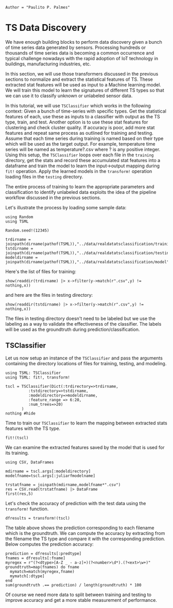 ```@meta
Author = "Paulito P. Palmes"
```

# TS Data Discovery

We have enough building blocks to perform data discovery given a bunch 
of time series data generated by sensors. Processing hundreds or thousands
of time series data is becoming a common occurrence and typical challenge nowadays
with the rapid adoption of IoT technology in buildings, manufacturing industries, etc.

In this section, we will use those transformers discussed in the previous sections to normalize
and extract the statistical features of TS. These extracted stat features will be used
as input to a Machine learning model. We will train this model to learn the signatures of different
TS types so that we can use it to classify unknown or unlabeled sensor data.

In this tutorial, we will use `TSClassifier` which works in the following context: 
Given a bunch of time-series with specific types. Get the statistical features of each,
use these as inputs to a classifier with output as the TS type, train, and test. Another
option is to use these stat features for clustering and check cluster quality. If
accuracy is poor, add more stat features and repeat same process as outlined for training
and testing. Assume that each time series during training is named based on their type which will be
used as the target output. For example, temperature time series will be named as temperature?.csv
where ? is any positive integer. Using this setup, the `TSClassifier` loops over each file in the
`training` directory, get the stats and record these accumulated stat features into a dataframe
and train the model to learn the input->output mapping during `fit!` operation. Apply the learned
models in the `transform!` operation loading files in the `testing` directory.

The entire process of training to learn the appropriate parameters and classification to identify
unlabeled data exploits the idea of the pipeline workflow discussed in the previous sections.

Let's illustrate the process by loading some sample data:

```@example tsclassifier
using Random
using TSML

Random.seed!(12345)

trdirname = joinpath(dirname(pathof(TSML)),"../data/realdatatsclassification/training")
tstdirname = joinpath(dirname(pathof(TSML)),"../data/realdatatsclassification/testing")
modeldirname = joinpath(dirname(pathof(TSML)),"../data/realdatatsclassification/model")
```

Here's the list of files for training:
```@example tsclassifier
show(readdir(trdirname) |> x->filter(y->match(r".csv",y) != nothing,x))
```

and here are the files in testing directory:
```@example tsclassifier
show(readdir(tstdirname) |> x->filter(y->match(r".csv",y) != nothing,x))
```

The files in testing directory doesn't need to be labeled but we use the labeling as
a way to validate the effectiveness of the classifier. The labels will be used as the
groundtruth during prediction/classification.

## TSClassifier

Let us now setup an instance of the `TSClassifier` and pass the arguments containing
the directory locations of files for training, testing, and modeling.

```@example tsclassifier
using TSML: TSClassifier
using TSML: fit!, transform!

tscl = TSClassifier(Dict(:trdirectory=>trdirname,
          :tstdirectory=>tstdirname,
          :modeldirectory=>modeldirname,
          :feature_range => 6:20,
          :num_trees=>20)
       )
nothing #hide
```

Time to train our `TSClassifier` to learn the mapping between extracted stats features with the 
TS type.

```@example tsclassifier
fit!(tscl)
```

We can examine the extracted features saved by the model that is used for its training.

```@example tsclassifier
using CSV, DataFrames

mdirname = tscl.args[:modeldirectory]
modelfname=tscl.args[:juliarfmodelname]

trstatfname = joinpath(mdirname,modelfname*".csv")
res = CSV.read(trstatfname) |> DataFrame
first(res,5)
```

Let's check the accuracy of prediction with the test data using the `transform!` function.

```@example tsclassifier
dfresults = transform!(tscl)
```
The table above shows the prediction corresponding to each filename which is the groundtruth. We can compute
the accuracy by extracting from the filename the TS type and compare it with the corresponding prediction.
Below computes the prediction accuracy:

```@example tsclassifier
prediction = dfresults[:predtype]
fnames = dfresults[:fname]
myregex = r"(?<dtype>[A-Z _ - a-z]+)(?<number>\d*).(?<ext>\w+)"
groundtruth=map(fnames) do fname
  mymatch=match(myregex,fname)
  mymatch[:dtype]
end
sum(groundtruth .== prediction) / length(groundtruth) * 100
```

Of course we need more data to split between
training and testing to improve accuracy and get a more stable measurement of performance.
